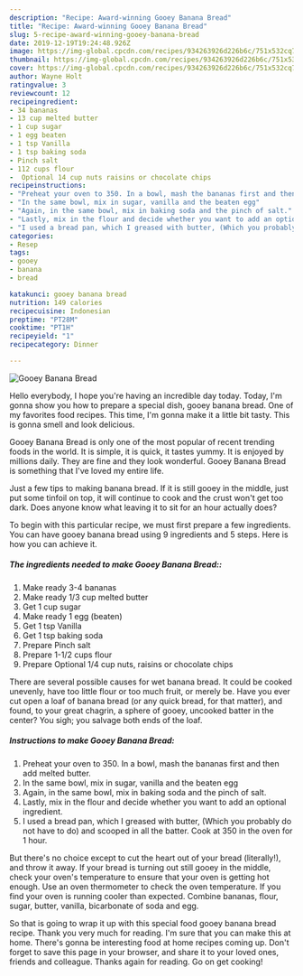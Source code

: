 ```yaml
---
description: "Recipe: Award-winning Gooey Banana Bread"
title: "Recipe: Award-winning Gooey Banana Bread"
slug: 5-recipe-award-winning-gooey-banana-bread
date: 2019-12-19T19:24:48.926Z
image: https://img-global.cpcdn.com/recipes/934263926d226b6c/751x532cq70/gooey-banana-bread-recipe-main-photo.jpg
thumbnail: https://img-global.cpcdn.com/recipes/934263926d226b6c/751x532cq70/gooey-banana-bread-recipe-main-photo.jpg
cover: https://img-global.cpcdn.com/recipes/934263926d226b6c/751x532cq70/gooey-banana-bread-recipe-main-photo.jpg
author: Wayne Holt
ratingvalue: 3
reviewcount: 12
recipeingredient:
- 34 bananas
- 13 cup melted butter
- 1 cup sugar
- 1 egg beaten
- 1 tsp Vanilla
- 1 tsp baking soda
- Pinch salt
- 112 cups flour
-  Optional 14 cup nuts raisins or chocolate chips
recipeinstructions:
- "Preheat your oven to 350. In a bowl, mash the bananas first and then add melted butter."
- "In the same bowl, mix in sugar, vanilla and the beaten egg"
- "Again, in the same bowl, mix in baking soda and the pinch of salt."
- "Lastly, mix in the flour and decide whether you want to add an optional ingredient."
- "I used a bread pan, which I greased with butter, (Which you probably do not have to do) and scooped in all the batter. Cook at 350 in the oven for 1 hour."
categories:
- Resep
tags:
- gooey
- banana
- bread

katakunci: gooey banana bread
nutrition: 149 calories
recipecuisine: Indonesian
preptime: "PT28M"
cooktime: "PT1H"
recipeyield: "1"
recipecategory: Dinner

---
```



![Gooey Banana Bread](https://img-global.cpcdn.com/recipes/934263926d226b6c/751x532cq70/gooey-banana-bread-recipe-main-photo.jpg)

Hello everybody, I hope you're having an incredible day today. Today, I'm gonna show you how to prepare a special dish, gooey banana bread. One of my favorites food recipes. This time, I'm gonna make it a little bit tasty. This is gonna smell and look delicious.

Gooey Banana Bread is only one of the most popular of recent trending foods in the world. It is simple, it is quick, it tastes yummy. It is enjoyed by millions daily. They are fine and they look wonderful. Gooey Banana Bread is something that I've loved my entire life.

Just a few tips to making banana bread. If it is still gooey in the middle, just put some tinfoil on top, it will continue to cook and the crust won&#39;t get too dark. Does anyone know what leaving it to sit for an hour actually does?


To begin with this particular recipe, we must first prepare a few ingredients. You can have gooey banana bread using 9 ingredients and 5 steps. Here is how you can achieve it.

##### The ingredients needed to make Gooey Banana Bread::

1. Make ready 3-4 bananas
1. Make ready 1/3 cup melted butter
1. Get 1 cup sugar
1. Make ready 1 egg (beaten)
1. Get 1 tsp Vanilla
1. Get 1 tsp baking soda
1. Prepare Pinch salt
1. Prepare 1-1/2 cups flour
1. Prepare  Optional 1/4 cup nuts, raisins or chocolate chips


There are several possible causes for wet banana bread. It could be cooked unevenly, have too little flour or too much fruit, or merely be. Have you ever cut open a loaf of banana bread (or any quick bread, for that matter), and found, to your great chagrin, a sphere of gooey, uncooked batter in the center? You sigh; you salvage both ends of the loaf. 

##### Instructions to make Gooey Banana Bread:

1. Preheat your oven to 350. In a bowl, mash the bananas first and then add melted butter.
1. In the same bowl, mix in sugar, vanilla and the beaten egg
1. Again, in the same bowl, mix in baking soda and the pinch of salt.
1. Lastly, mix in the flour and decide whether you want to add an optional ingredient.
1. I used a bread pan, which I greased with butter, (Which you probably do not have to do) and scooped in all the batter. Cook at 350 in the oven for 1 hour.


But there&#39;s no choice except to cut the heart out of your bread (literally!), and throw it away. If your bread is turning out still gooey in the middle, check your oven&#39;s temperature to ensure that your oven is getting hot enough. Use an oven thermometer to check the oven temperature. If you find your oven is running cooler than expected. Combine bananas, flour, sugar, butter, vanilla, bicarbonate of soda and egg. 

So that is going to wrap it up with this special food gooey banana bread recipe. Thank you very much for reading. I'm sure that you can make this at home. There's gonna be interesting food at home recipes coming up. Don't forget to save this page in your browser, and share it to your loved ones, friends and colleague. Thanks again for reading. Go on get cooking!
